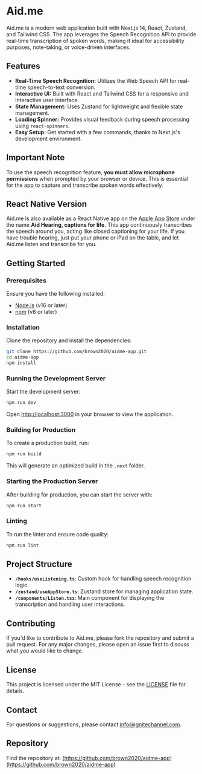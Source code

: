 # Aid.me

Aid.me is a modern web application built with Next.js 14, React, Zustand, and Tailwind CSS. The app leverages the Speech Recognition API to provide real-time transcription of spoken words, making it ideal for accessibility purposes, note-taking, or voice-driven interfaces.

## Features

- **Real-Time Speech Recognition:** Utilizes the Web Speech API for real-time speech-to-text conversion.
- **Interactive UI:** Built with React and Tailwind CSS for a responsive and interactive user interface.
- **State Management:** Uses Zustand for lightweight and flexible state management.
- **Loading Spinner:** Provides visual feedback during speech processing using `react-spinners`.
- **Easy Setup:** Get started with a few commands, thanks to Next.js's development environment.

## Important Note

To use the speech recognition feature, **you must allow microphone permissions** when prompted by your browser or device. This is essential for the app to capture and transcribe spoken words effectively.

## React Native Version

Aid.me is also available as a React Native app on the [Apple App Store](https://apps.apple.com/us/app/aid-me-hearing/id6473455500) under the name **Aid Hearing, captions for life**. This app continuously transcribes the speech around you, acting like closed captioning for your life. If you have trouble hearing, just put your phone or iPad on the table, and let Aid.me listen and transcribe for you.

## Getting Started

### Prerequisites

Ensure you have the following installed:

- [Node.js](https://nodejs.org/) (v16 or later)
- [npm](https://www.npmjs.com/) (v8 or later)

### Installation

Clone the repository and install the dependencies:

```bash
git clone https://github.com/brown2020/aidme-app.git
cd aidme-app
npm install
```

### Running the Development Server

Start the development server:

```bash
npm run dev
```

Open [http://localhost:3000](http://localhost:3000) in your browser to view the application.

### Building for Production

To create a production build, run:

```bash
npm run build
```

This will generate an optimized build in the `.next` folder.

### Starting the Production Server

After building for production, you can start the server with:

```bash
npm run start
```

### Linting

To run the linter and ensure code quality:

```bash
npm run lint
```

## Project Structure

- **`/hooks/useListening.ts`**: Custom hook for handling speech recognition logic.
- **`/zustand/useAppStore.ts`**: Zustand store for managing application state.
- **`/components/Listen.tsx`**: Main component for displaying the transcription and handling user interactions.

## Contributing

If you'd like to contribute to Aid.me, please fork the repository and submit a pull request. For any major changes, please open an issue first to discuss what you would like to change.

## License

This project is licensed under the MIT License - see the [LICENSE](LICENSE) file for details.

## Contact

For questions or suggestions, please contact [info@ignitechannel.com](mailto:info@ignitechannel.com).

## Repository

Find the repository at: [https://github.com/brown2020/aidme-app](https://github.com/brown2020/aidme-app)
